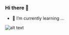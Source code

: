 ### Hi there 👋

- 🌱 I’m currently learning ...

![alt text](https://www.google.com/url?sa=i&url=https%3A%2F%2Fpowerlanguage.net%2Fblog%2F2019%2F09%2F24%2Fpowerlanguage-conference-2019-welcome-everyone%2F&psig=AOvVaw0MPXZZRJ7KrMmTzh-zTdwg&ust=1594427707025000&source=images&cd=vfe&ved=0CAIQjRxqFwoTCIC8vp24weoCFQAAAAAdAAAAABAD)
<!--
**princewill/princewill** is a ✨ _special_ ✨ repository because its `README.md` (this file) appears on your GitHub profile.

Here are some ideas to get you started:

- 🔭 I’m currently working on ...

- 👯 I’m looking to collaborate on ...
- 🤔 I’m looking for help with ...
- 💬 Ask me about ...
- 📫 How to reach me: ...
- 😄 Pronouns: ...
- ⚡ Fun fact: ...
-->
